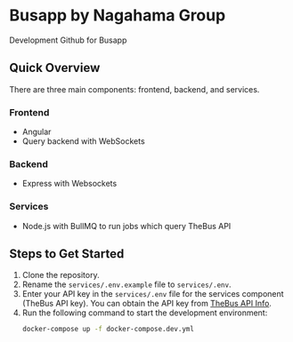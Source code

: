# Busapp by Nagahama Group
Development Github for Busapp

## Quick Overview
There are three main components: frontend, backend, and services.

### Frontend
- Angular
- Query backend with WebSockets

### Backend
- Express with Websockets

### Services
- Node.js with BullMQ to run jobs which query TheBus API

## Steps to Get Started

1. Clone the repository.
2. Rename the `services/.env.example` file to `services/.env`.
3. Enter your API key in the `services/.env` file for the services component (TheBus API key). You can obtain the API key from [TheBus API Info](https://hea.thebus.org/api_info.asp).
4. Run the following command to start the development environment:
    ```bash
    docker-compose up -f docker-compose.dev.yml
    ```